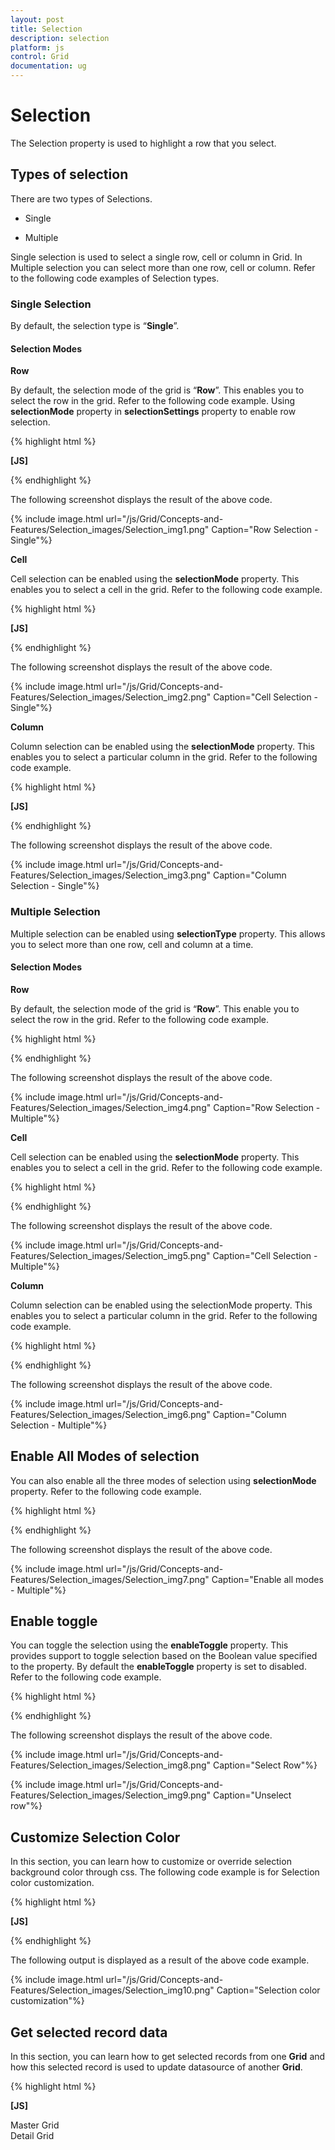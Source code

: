 ```yaml
---
layout: post
title: Selection
description: selection
platform: js
control: Grid
documentation: ug
---
```


# Selection

The Selection property is used to highlight a row that you select. 

## Types of selection

 There are two types of Selections. 

* Single

* Multiple

Single selection is used to select a single row, cell or column in Grid. In Multiple selection you can select more than one row, cell or column. Refer to the following code examples of Selection types.

### Single Selection

By default, the selection type is “**Single**”.

#### Selection Modes

**Row**

By default, the selection mode of the grid is “**Row**”. This enables you to select the row in the grid. Refer to the following code example. Using **selectionMode** property in **selectionSettings** property to enable row selection.

{% highlight html %}

**[JS]**
  <div id="Grid"></div>

<script type="text/javascript">
        $(function () {
            $("#Grid").ejGrid({
                // the datasource "window.gridData" is referred from jsondata.min.js
                dataSource: window.gridData,
                allowPaging: true,
**allowSelection: true,**
**selectionSettings: { selectionMode: [ej.Grid.SelectionMode.Row] },**
                columns: [
                        { field: "OrderID", headerText: "Order ID", width: 75 },
                        { field: "CustomerID", headerText: "Customer ID", width: 80 },
                        { field: "EmployeeID", headerText: "Employee ID", width: 75 },
                        { field: "Freight", width: 75, format: "{0:C}" },
                        { field: "OrderDate", headerText: "Order Date", width: 80, format: "{0:dd/MM/yyyy}" },
                        { field: "ShipCity", headerText: "Ship City", width: 110 }
                ]
            });            
        });
</script>



{% endhighlight %}



The following screenshot displays the result of the above code.

{% include image.html url="/js/Grid/Concepts-and-Features/Selection_images/Selection_img1.png" Caption="Row Selection - Single"%}

**Cell**

Cell selection can be enabled using the **selectionMode** property. This enables you to select a cell in the grid. Refer to the following code example.

{% highlight html %}

**[JS]**
  <div id="Grid"></div>

<script type="text/javascript">
        $(function () {
            $("#Grid").ejGrid({
                // the datasource "window.gridData" is referred from jsondata.min.js
                dataSource: window.gridData,
                allowPaging: true,
                allowSelection: true,
**selectionSettings: { selectionMode: [ej.Grid.SelectionMode.Cell] },**
                columns: [
                        { field: "OrderID", headerText: "Order ID", width: 75 },
                        { field: "CustomerID", headerText: "Customer ID", width: 80 },
                        { field: "EmployeeID", headerText: "Employee ID", width: 75 },
                        { field: "Freight", width: 75, format: "{0:C}" },
                        { field: "OrderDate", headerText: "Order Date", width: 80, format: "{0:dd/MM/yyyy}" },
                        { field: "ShipCity", headerText: "Ship City", width: 110 }
                ]
            });            
        });
</script>



{% endhighlight %}



The following screenshot displays the result of the above code.

{% include image.html url="/js/Grid/Concepts-and-Features/Selection_images/Selection_img2.png" Caption="Cell Selection - Single"%}

**Column**

Column selection can be enabled using the **selectionMode** property. This enables you to select a particular column in the grid. Refer to the following code example.

{% highlight html %}

**[JS]**
  <div id="Grid"></div>

<script type="text/javascript">
        $(function () {
            $("#Grid").ejGrid({
                // the datasource "window.gridData" is referred from jsondata.min.js
                dataSource: window.gridData,
                allowPaging: true,
**allowSelection: true,**
**selectionSettings: { selectionMode: [ej.Grid.SelectionMode.Column] },**
                columns: [
                        { field: "OrderID", headerText: "Order ID", width: 75 },
                        { field: "CustomerID", headerText: "Customer ID", width: 80 },
                        { field: "EmployeeID", headerText: "Employee ID", width: 75 },
                        { field: "Freight", width: 75, format: "{0:C}" },
                        { field: "OrderDate", headerText: "Order Date", width: 80, format: "{0:dd/MM/yyyy}" },
                        { field: "ShipCity", headerText: "Ship City", width: 110 }
                ]
            });            
        });
</script>



{% endhighlight %}



The following screenshot displays the result of the above code.

{% include image.html url="/js/Grid/Concepts-and-Features/Selection_images/Selection_img3.png" Caption="Column Selection - Single"%}

### Multiple Selection

Multiple selection can be enabled using **selectionType** property. This allows you to select more than one row, cell and column at a time.

#### Selection Modes

**Row**

By default, the selection mode of the grid is “**Row**”. This enable you to select the row in the grid. Refer to the following code example.

{% highlight html %}


  <div id="Grid"></div>

<script type="text/javascript">
        $(function () {
            $("#Grid").ejGrid({
                // the datasource "window.gridData" is referred from jsondata.min.js
                dataSource: window.gridData,
                allowPaging: true,
                allowSelection: true,
                //select the multiple records in the grid.
**selectionType:** "multiple",   // you can also enable to select single record{selectionType:"single"}
**selectionSettings: { selectionMode: [ej.Grid.SelectionMode.Row] },**
                columns: [
                        { field: "OrderID", headerText: "Order ID", width: 75 },
                        { field: "CustomerID", headerText: "Customer ID", width: 80 },
                        { field: "EmployeeID", headerText: "Employee ID", width: 75 },
                        { field: "Freight", width: 75, format: "{0:C}" },
                        { field: "OrderDate", headerText: "Order Date", width: 80, format: "{0:dd/MM/yyyy}" },
                        { field: "ShipCity", headerText: "Ship City", width: 110 }
                ]
            });            
        });
</script>



{% endhighlight %}



The following screenshot displays the result of the above code.

{% include image.html url="/js/Grid/Concepts-and-Features/Selection_images/Selection_img4.png" Caption="Row Selection - Multiple"%}

**Cell**

Cell selection can be enabled using the **selectionMode** property. This enables you to select a cell in the grid. Refer to the following code example.

{% highlight html %}


  <div id="Grid"></div>

<script type="text/javascript">
        $(function () {
            $("#Grid").ejGrid({
                // the datasource "window.gridData" is referred from jsondata.min.js
                dataSource: window.gridData,
                allowPaging: true,
                allowSelection: true,
                //select the multiple records in the grid.
**selectionType:** "multiple",   // you can also enable to select single record{selectionType:"single"}
**selectionSettings: { selectionMode: [ej.Grid.SelectionMode.Cell] },**
                columns: [
                        { field: "OrderID", headerText: "Order ID", width: 75 },
                        { field: "CustomerID", headerText: "Customer ID", width: 80 },
                        { field: "EmployeeID", headerText: "Employee ID", width: 75 },
                        { field: "Freight", width: 75, format: "{0:C}" },
                        { field: "OrderDate", headerText: "Order Date", width: 80, format: "{0:dd/MM/yyyy}" },
                        { field: "ShipCity", headerText: "Ship City", width: 110 }
                ]
            });            
        });
</script>



{% endhighlight %}



The following screenshot displays the result of the above code.

{% include image.html url="/js/Grid/Concepts-and-Features/Selection_images/Selection_img5.png" Caption="Cell Selection - Multiple"%}

**Column**

Column selection can be enabled using the selectionMode property. This enables you to select a particular column in the grid. Refer to the following code example.

{% highlight html %}


  <div id="Grid"></div>

<script type="text/javascript">
        $(function () {
            $("#Grid").ejGrid({
                // the datasource "window.gridData" is referred from jsondata.min.js
                dataSource: window.gridData,
                allowPaging: true,
                allowSelection: true,
                //select the multiple records in the grid.
**selectionType:** "multiple",   // you can also enable to select single record{selectionType:"single"}
**selectionSettings: { selectionMode: [ej.Grid.SelectionMode.Column] },**
                columns: [
                        { field: "OrderID", headerText: "Order ID", width: 75 },
                        { field: "CustomerID", headerText: "Customer ID", width: 80 },
                        { field: "EmployeeID", headerText: "Employee ID", width: 75 },
                        { field: "Freight", width: 75, format: "{0:C}" },
                        { field: "OrderDate", headerText: "Order Date", width: 80, format: "{0:dd/MM/yyyy}" },
                        { field: "ShipCity", headerText: "Ship City", width: 110 }
                ]
            });            
        });
</script>



{% endhighlight %}



The following screenshot displays the result of the above code.

{% include image.html url="/js/Grid/Concepts-and-Features/Selection_images/Selection_img6.png" Caption="Column Selection - Multiple"%}

## Enable All Modes of selection

You can also enable all the three modes of selection using **selectionMode** property. Refer to the following code example.

{% highlight html %}

  <div id="Grid"></div>

<script type="text/javascript">
        $(function () {
            $("#Grid").ejGrid({
                // the datasource "window.gridData" is referred from jsondata.min.js
                dataSource: window.gridData,
                allowPaging: true,
**allowSelection: true,**
                **selectionSettings: { selectionMode: [ej.Grid.SelectionMode.Row, ej.Grid.SelectionMode.Cell, ej.Grid.SelectionMode.Column] },**
                columns: [
                        { field: "OrderID", headerText: "Order ID", width: 75 },
                        { field: "CustomerID", headerText: "Customer ID", width: 80 },
                        { field: "EmployeeID", headerText: "Employee ID", width: 75 },
                        { field: "Freight", width: 75, format: "{0:C}" },
                        { field: "OrderDate", headerText: "Order Date", width: 80, format: "{0:dd/MM/yyyy}" },
                        { field: "ShipCity", headerText: "Ship City", width: 110 }
                ]
            });            
        });
</script>



{% endhighlight %}



The following screenshot displays the result of the above code.

{% include image.html url="/js/Grid/Concepts-and-Features/Selection_images/Selection_img7.png" Caption="Enable all modes - Multiple"%}

## Enable toggle

You can toggle the selection using the **enableToggle** property. This provides support to toggle selection based on the Boolean value specified to the property. By default the **enableToggle** property is set to disabled. Refer to the following code example.

{% highlight html %}


  <div id="Grid"></div>

<script type="text/javascript">
        $(function () {
            $("#Grid").ejGrid({
                // the datasource "window.gridData" is referred from jsondata.min.js
                dataSource: window.gridData,
                allowPaging: true,
                allowSelection: true,
**selectionSettings: { selectionMode: [ej.Grid.SelectionMode.Row], enableToggle:** true **},**
                columns: [
                        { field: "OrderID", headerText: "Order ID", width: 75 },
                        { field: "CustomerID", headerText: "Customer ID", width: 80 },
                        { field: "EmployeeID", headerText: "Employee ID", width: 75 },
                        { field: "Freight", width: 75, format: "{0:C}" },
                        { field: "OrderDate", headerText: "Order Date", width: 80, format: "{0:dd/MM/yyyy}" },
                        { field: "ShipCity", headerText: "Ship City", width: 110 }
                ]
            });            
        });
</script>



{% endhighlight %}



The following screenshot displays the result of the above code.

{% include image.html url="/js/Grid/Concepts-and-Features/Selection_images/Selection_img8.png" Caption="Select Row"%}

{% include image.html url="/js/Grid/Concepts-and-Features/Selection_images/Selection_img9.png" Caption="Unselect row"%}

## Customize Selection Color

In this section, you can learn how to customize or override selection background color through css. The following code example is for Selection color customization.

{% highlight html %}

**[JS]**

  <style type="text/css">
    .e-grid  **td.e-active**{
**background-color**:lightseagreen !important;
        }	
    </style>
</head>
<body>
<div id="Grid"></div>
        <script type="text/javascript">
        $(function () {
            $("#Grid").ejGrid({
                // the datasource "window.gridData" is referred from jsondata.min.js
                dataSource: window.gridData,
                //select the multiple records in the grid.
**selectionType: "multiple**",  // you can also enable to select single       
                allowPaging: true, 
                pageSettings: { pageSize: 8 }              
            });          
        });
    </script>
</body>
</html>


{% endhighlight %}



The following output is displayed as a result of the above code example.

{% include image.html url="/js/Grid/Concepts-and-Features/Selection_images/Selection_img10.png" Caption="Selection color customization"%}

## Get selected record data

In this section, you can learn how to get selected records from one **Grid** and how this selected record is used to update datasource of another **Grid**. 

{% highlight html %}

  **[JS]**

 <div class="label1">Master Grid </div>
                <div id="MasterGrid"></div>
                <div class="label1">Detail Grid</div>
                <div id="DetailGrid"></div>
    <script type="text/javascript">
        $(function () {
            $("#MasterGrid").ejGrid({
                // the datasource "window.employeeData" is referred from templatelocaldata.js
                dataSource: ej.DataManager(window.employeeData).executeLocal(ej.Query().take(5)),
                rowSelected: function (args) {
                    var employeeID = args.currentData.EmployeeID;
                    var detaildata = ej.DataManager(window.gridData).executeLocal(ej.Query().where("EmployeeID", ej.FilterOperators.equal, employeeID, false).take(10));
                    var gridObj = $("#DetailGrid").ejGrid("instance");
                    gridObj.model.dataSource = ej.DataManager(detaildata.slice(0,5));
                    $("#DetailGrid").ejGrid("refreshContent");
                },
            });

            $("#DetailGrid").ejGrid({
                // the datasource "window.gridData" is referred from jsondata.min.js
                dataSource: ej.DataManager(window.gridData).executeLocal(ej.Query().take(10)),
                allowPaging: false
            });

            $("#MasterGrid").ejGrid("selectRows", 0);

        });
    </script>



{% endhighlight %}



The following output is displayed as a result of the above code example.

{% include image.html url="/js/Grid/Concepts-and-Features/Selection_images/Selection_img11.png" Caption="Get selected record data"%}

